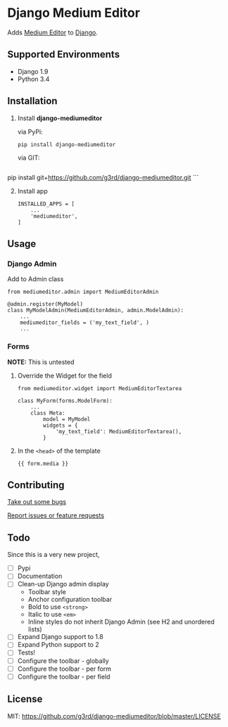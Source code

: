 # Django Medium Editor
Adds [Medium Editor](https://yabwe.github.io/medium-editor/) to [Django](https://www.djangoproject.com/).

## Supported Environments

* Django 1.9
* Python 3.4

## Installation

1. Install **django-mediumeditor**
    
    via PyPi:
    ```
    pip install django-mediumeditor
    ```
    via GIT:

    ``` 
pip install git+https://github.com/g3rd/django-mediumeditor.git
    ```

2. Install app
    ```
    INSTALLED_APPS = [
        ...
        'mediumeditor',
    ]
    ```

## Usage

### Django Admin

Add to Admin class

```
from mediumeditor.admin import MediumEditorAdmin

@admin.register(MyModel)
class MyModelAdmin(MediumEditorAdmin, admin.ModelAdmin):
    ...
    mediumeditor_fields = ('my_text_field', )
    ...
```

### Forms

**NOTE:** This is untested

1. Override the Widget for the field

    ```
    from mediumeditor.widget import MediumEditorTextarea
    
    class MyForm(forms.ModelForm):
        ...
        class Meta:
            model = MyModel
            widgets = {
                'my_text_field': MediumEditorTextarea(),
            }
    ```

2. In the ```<head>``` of the template
    ```
    {{ form.media }}
    ```

## Contributing

[Take out some bugs](https://github.com/g3rd/django-mediumeditor/issues)

[Report issues or feature requests](https://github.com/g3rd/django-mediumeditor/issues)

## Todo

Since this is a very new project, 

- [ ] Pypi
- [ ] Documentation
- [ ] Clean-up Django admin display
    - Toolbar style
    - Anchor configuration toolbar
    - Bold to use ```<strong>```
    - Italic to use ```<em>```
    - Inline styles do not inherit Django Admin (see H2 and unordered lists)
- [ ] Expand Django support to 1.8
- [ ] Expand Python support to 2
- [ ] Tests!
- [ ] Configure the toolbar - globally
- [ ] Configure the toolbar - per form
- [ ] Configure the toolbar - per field

## License
MIT: https://github.com/g3rd/django-mediumeditor/blob/master/LICENSE